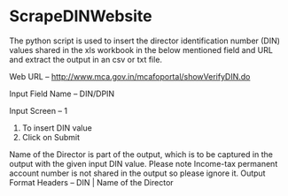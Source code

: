# ScrapeDINWebsite
The python script is used to insert the director identification number (DIN) values shared in the xls workbook in the below mentioned field and URL and extract the output in an csv or txt file.

Web URL – http://www.mca.gov.in/mcafoportal/showVerifyDIN.do

Input Field Name – DIN/DPIN

Input Screen – 1
1. To insert DIN value
2. Click on Submit

Name of the Director is part of the output, which is to be captured in the output with the given input DIN value. Please note Income-tax permanent account number is not shared in the output so please ignore it.
Output Format Headers – DIN | Name of the Director
